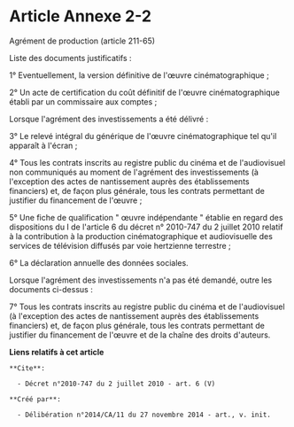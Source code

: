# Article Annexe 2-2

Agrément de production (article 211-65) 

Liste des documents justificatifs : 

1° Eventuellement, la version définitive de l'œuvre cinématographique ; 

2° Un acte de certification du coût définitif de l'œuvre cinématographique établi par un commissaire aux comptes ; 

Lorsque l'agrément des investissements a été délivré : 

3° Le relevé intégral du générique de l'œuvre cinématographique tel qu'il apparaît à l'écran ; 

4° Tous les contrats inscrits au registre public du cinéma et de l'audiovisuel non communiqués au moment de l'agrément des
investissements (à l'exception des actes de nantissement auprès des établissements financiers) et, de façon plus générale,
tous les contrats permettant de justifier du financement de l'œuvre ; 

5° Une fiche de qualification " œuvre indépendante " établie en regard des dispositions du I de l'article 6 du décret n°
2010-747 du 2 juillet 2010 relatif à la contribution à la production cinématographique et audiovisuelle des services de
télévision diffusés par voie hertzienne terrestre ; 

6° La déclaration annuelle des données sociales. 

Lorsque l'agrément des investissements n'a pas été demandé, outre les documents ci-dessus : 

7° Tous les contrats inscrits au registre public du cinéma et de l'audiovisuel (à l'exception des actes de nantissement
auprès des établissements financiers) et, de façon plus générale, tous les contrats permettant de justifier du financement de
l'œuvre et de la chaîne des droits d'auteurs.

**Liens relatifs à cet article**

	**Cite**:

	  - Décret n°2010-747 du 2 juillet 2010 - art. 6 (V)

	**Créé par**:

	  - Délibération n°2014/CA/11 du 27 novembre 2014 - art., v. init.
